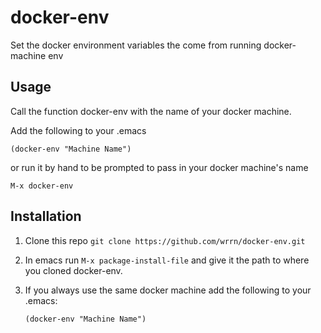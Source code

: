 # docker-env

Set the docker environment variables the come from running docker-machine env

## Usage

Call the function docker-env with the name of your docker machine.



Add the following to your .emacs

```elisp 
(docker-env "Machine Name")
```

or run it by hand to be prompted to pass in your docker machine's name

``` M-x docker-env ```


## Installation
1. Clone this repo ```git clone https://github.com/wrrn/docker-env.git```
2. In emacs run ```M-x package-install-file``` and give it the path to where you cloned docker-env.
3. If you always use the same docker machine add the following to your .emacs:

	```elisp
	(docker-env "Machine Name")
	``` 
